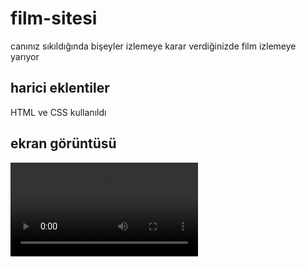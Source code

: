 
<h1> film-sitesi </h1>

canınız sıkıldığında bişeyler izlemeye karar verdiğinizde film izlemeye yarıyor

<h2> harici eklentiler </h2>

HTML ve CSS kullanıldı

<h2> ekran görüntüsü </h2>

![](Ahmetflix.mp4)
